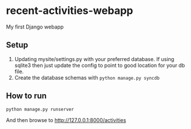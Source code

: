recent-activities-webapp
========================

My first Django webapp

Setup
-----
1. Updating mysite/settings.py with your preferred database. If using sqlite3 then just update the config to point to good location for your db file.
2. Create the database schemas with `python manage.py syncdb`

How to run
----------
    python manage.py runserver
    
And then browse to http://127.0.0.1:8000/activities

